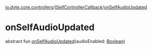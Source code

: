 [io.dyte.core.controllers](../index.md)/[ISelfControllerCallback](index.md)/[onSelfAudioUpdated](on-self-audio-updated.md)

# onSelfAudioUpdated


abstract fun [onSelfAudioUpdated](on-self-audio-updated.md)(audioEnabled: [Boolean](https://kotlinlang.org/api/latest/jvm/stdlib/kotlin/-boolean/index.html))
